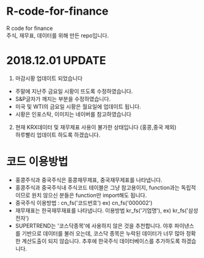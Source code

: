 # R-code-for-finance
R code for finance <br>
주식, 재무표, 데이터를 위해 만든 repo입니다. 

# 2018.12.01 UPDATE
1. 마감시황 업데이트 되었습니다<br>
- 주말에 지난주 금요일 시황이 뜨도록 수정하였습니다.<br>
- S&P글자가 깨지는 부분을 수정하였습니다. <br>
- 미국 및 WTI의 금요일 시황은 월요일에 업데이트 됩니다.<br>
- 시황은 인포스탁, 이미지는 네이버를 참고하였습니다 <br>

2. 현재 KRX데이터 및 재무제표 사용이 불가한 상태입니다 (홍콩,중국 제외) <br>
하루빨리 업데이트 하도록 하겠습니다. <br>

# 코드 이용방법
- 홍콩주식과 중국주식은 홍콩재무제표, 중국재무제표를 나타냅니다. <br>
- 홍콩주식과 중국주식내 주식코드 테이블은 그냥 참고용이지, function과는 독립적이므로 원치 않으신 분들은 function만 import해도 됩니다. <br>
- 중국주식 이용방법 : cn_fs('코드번호') ex) cn_fs('000002') <br>
- 재무재표는 한국재무재표를 나타냅니다. 이용방법 kr_fs('기업명'), ex) kr_fs('삼성전자')
- SUPERTREND는 '코스닥종목'에 사용하지 않은 것을 추천합니다. 야후 파이낸스를 기반으로 데이터를 불러 오는데, 코스닥 종목은 누락된 데이터가 너무 많아 정확한 계산도출이 되지 않습니다. 추후에 한국주식 데이터베이스를 추가하도록 하겠습니다. 

